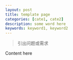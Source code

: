 ```yaml
---
layout: post
title: template page
categories: [cate1, cate2]
description: some word here
keywords: keyword1, keyword2
---
```


> 引出问题或需求

Content here